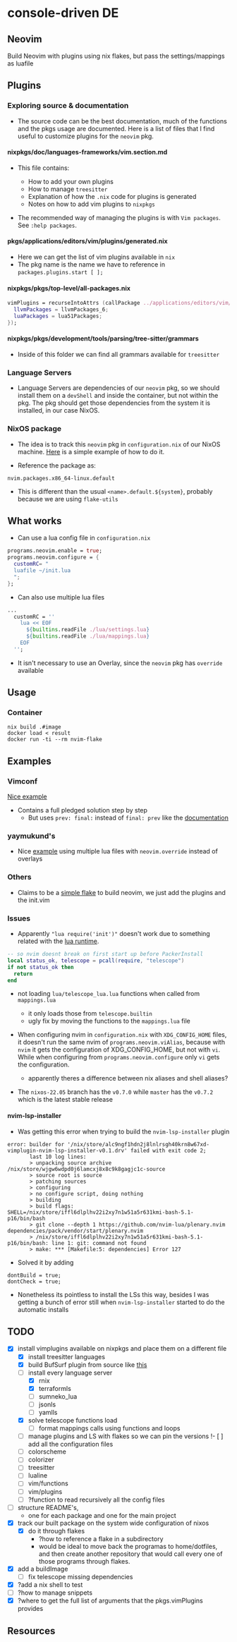 # console-driven DE

## Neovim

Build Neovim with plugins using nix flakes, but pass the settings/mappings as luafile

## Plugins

### Exploring <nixpkgs> source & documentation

- The source code can be the best documentation, much of the functions and the pkgs usage are documented. Here is a list of files that I find useful to customize plugins for the `neovim` pkg.

#### nixpkgs/doc/languages-frameworks/vim.section.md

- This file contains:
    - How to add your own plugins
    - How to manage `treesitter`
    - Explanation of how the `.nix` code for plugins is generated
    - Notes on how to add vim plugins to `nixpkgs`

- The recommended way of managing the plugins is with `Vim packages`. See `:help packages`.

#### pkgs/applications/editors/vim/plugins/generated.nix

- Here we can get the list of vim plugins available in `nix`
- The pkg name is the name we have to reference in `packages.plugins.start [ ];`

#### nixpkgs/pkgs/top-level/all-packages.nix

```nix
vimPlugins = recurseIntoAttrs (callPackage ../applications/editors/vim/plugins {
  llvmPackages = llvmPackages_6;
  luaPackages = lua51Packages;
});
```

#### nixpkgs/pkgs/development/tools/parsing/tree-sitter/grammars

- Inside of this folder we can find all grammars available for `treesitter`

### Language Servers

- Language Servers are dependencies of our `neovim` pkg, so we should install them on a `devShell` and inside the container, but not within the pkg. The pkg should get those dependencies from the system it is installed, in our case NixOS.

### NixOS package

- The idea is to track this `neovim` pkg in `configuration.nix` of our NixOS machine. [Here][12] is a simple example of how to do it.

- Reference the package as:
```
nvim.packages.x86_64-linux.default
```
- This is different than the usual `<name>.default.${system}`, probably because we are using `flake-utils`

## What works

- Can use a lua config file in `configuration.nix`

```nix
programs.neovim.enable = true;
programs.neovim.configure = {
  customRC= "
  luafile ~/init.lua
  ";
};
```

- Can also use multiple lua files

```nix
...
  customRC = ''
    lua << EOF
      ${builtins.readFile ./lua/settings.lua}
      ${builtins.readFile ./lua/mappings.lua}
    EOF
  '';
```

- It isn't necessary to use an Overlay, since the `neovim` pkg has `override` available

## Usage

### Container

```
nix build .#image
docker load < result
docker run -ti --rm nvim-flake
```

## Examples

### Vimconf

[Nice example][5]

- Contains a full pledged solution step by step
  - But uses `prev: final:` instead of `final: prev` like the [documentation][7]

### yaymukund's

- Nice [example][10] using multiple lua files with `neovim.override` instead of overlays

### Others

- Claims to be a [simple flake][9] to build neovim, we just add the plugins and the init.vim

### Issues

- Apparently `"lua require('init')"` doesn't work due to something related with the [lua 
    runtime][1].

```lua
-- so nvim doesnt break on first start up before PackerInstall
local status_ok, telescope = pcall(require, "telescope")
if not status_ok then
  return
end
```

- not loading `lua/telescope_lua.lua` functions when called from `mappings.lua`
  - it only loads those from `telescope.builtin`
  - ugly fix by moving the functions to the `mappings.lua` file

- When configuring nvim in `configuration.nix` with `XDG_CONFIG_HOME` files, it doesn't 
    run the same nvim of `programs.neovim.viAlias`, because with `nvim` it gets the 
    configuration of XDG_CONFIG_HOME, but not with `vi`. While when configuring 
    from `programs.neovim.configure` only `vi` gets the configuration. 
    - apparently theres a difference between nix aliases and shell aliases?

- The `nixos-22.05` branch has the `v0.7.0` while `master` has the `v0.7.2` which is the latest stable release

#### nvim-lsp-installer

- Was getting this error when trying to build the `nvim-lsp-installer` plugin
```
error: builder for '/nix/store/alc9ngf1hdn2j8lnlrsgh40krn8w67xd-vimplugin-nvim-lsp-installer-v0.1.drv' failed with exit code 2;
       last 10 log lines:
       > unpacking source archive /nix/store/wjgw6wdpd0j6lamcxj8x8c9k8gagjc1c-source
       > source root is source
       > patching sources
       > configuring
       > no configure script, doing nothing
       > building
       > build flags: SHELL=/nix/store/iffl6dlplhv22i2xy7n1w51a5r631kmi-bash-5.1-p16/bin/bash
       > git clone --depth 1 https://github.com/nvim-lua/plenary.nvim dependencies/pack/vendor/start/plenary.nvim
       > /nix/store/iffl6dlplhv22i2xy7n1w51a5r631kmi-bash-5.1-p16/bin/bash: line 1: git: command not found
       > make: *** [Makefile:5: dependencies] Error 127
```
- Solved it by adding 
```
dontBuild = true;
dontCheck = true;
```
- Nonetheless its pointless to install the LSs this way, besides I was getting a bunch of error still when `nvim-lsp-installer` started to do the automatic installs

## TODO

- [x] install vimplugins available on nixpkgs and place them on a different file
  - [x] install treesitter languages
  - [x] build BufSurf plugin from source like [this][11]
  - [ ] install every language server
    - [x] rnix
    - [x] terraformls
    - [ ] sumneko_lua
    - [ ] jsonls
    - [ ] yamlls
  - [x] solve telescope functions load
    - [ ] format mappings calls using functions and loops
  - [ ] manage plugins and LS with flakes so we can pin the versions
!- [ ] add all the configuration files
  - [ ] colorscheme
  - [ ] colorizer
  - [ ] treesitter
  - [ ] lualine
  - [ ] vim/functions
  - [ ] vim/plugins
  - [ ] ?function to read recursively all the config files
- [ ] structure README's,
  - one for each package and one for the main project
- [x] track our built package on the system wide configuration of nixos
  - [x] do it through flakes
      - ?how to reference a flake in a subdirectory
      - would be ideal to move back the programas to home/dotfiles, and then create another repository that would call every one of those programs through flakes.

- [x] add a buildImage
    - [ ] fix telescope missing dependencies
- [x] ?add a nix shell to test
- [ ] ?how to manage snippets
- [x] ?where to get the full list of arguments that the pkgs.vimPlugins provides

## Resources

[1]: https://nixos.wiki/wiki/Neovim
[2]: https://rycee.gitlab.io/home-manager/options.html#opt-programs.neovim.enable
[3]: https://www.reddit.com/r/NixOS/comments/ucgxv8/neovim_unstable/i6awssm/
[4]: https://www.youtube.com/watch?v=iwsoF9ISfaw
[5]: https://github.com/DieracDelta/vimconf_talk/tree/0_initial_flake
[6]: https://github.com/malob/nixpkgs/blob/master/home/neovim.nix#L38
[7]: https://nixos.wiki/wiki/Overlays
[8]: https://ryantm.github.io/nixpkgs/using/overlays/
[9]: https://github.com/Quoteme/neovim-flake
[10]: https://git.sr.ht/~yaymukund/dotfiles/tree/main/item/common/neovim
[11]: https://framagit.org/vegaelle/nix-nvim/-/blob/main/plugins.nix
[12]: https://github.com/sheeaza/nix-system/pull/1/files
